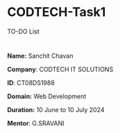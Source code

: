 # CODTECH-Task1
TO-DO List

#
**Name:** Sanchit Chavan

**Company**: CODTECH IT SOLUTIONS

**ID**: CT08DS1988

**Domain:** Web Development

**Duration:** 10 June to 10 July 2024

**Mentor**: G.SRAVANI
